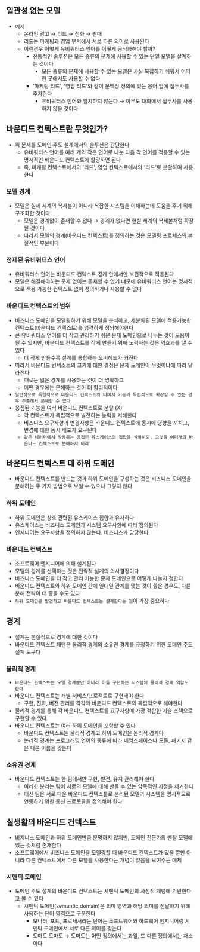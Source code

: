 ## 일관성 없는 모델

- 예제
    - 온라인 광고 &rarr; 리드 &rarr; 전화 &rarr; 판매
    - 리드는 마케팅과 영업 부서에서 서로 다른 의미로 사용된다
    - 이런경우 어떻게 유비쿼터스 언어를 어떻게 공식화해야 할까?
        - 전통적인 솔루션은 모든 종류의 문제에 사용할 수 있는 단일 모델을 설계하는 것이다
            - 모든 종류의 문제에 사용할 수 있는 모델은 사실 복잡하기 쉬워서 어떠한 곳에서도 사용할 수 없다
        - '마케팅 리드', '영업 리드'와 같이 문맥상 정의에 있는 용어 엎에 접두사를 추가한다
            - 유비쿼터스 언어와 일치하지 않는다 &rarr; 아무도 대화에서 접두사를 사용하지 않을 것이다

## 바운디드 컨텍스트란 무엇인가?

- 위 문제를 도메인 주도 설계에서의 솔루션은 간단한다
    - 유비쿼터스 언어를 여러 개의 작은 언어로 나눈 다음 각 언어를 적용할 수 있는 명시적인 바운디드 컨텍스트에 할당하면 된다
    - 즉, 마케팅 컨텍스트에서의 '리드', 영업 컨텍스트에서의 '리드'로 분할하여 사용한다

### 모델 경계

- 모델은 실제 세계의 복사본이 아니라 복잡한 시스템을 이해하는데 도움을 주기 위해 구조화한 것이다
    - 모델은 경계없이 존재할 수 없다 &rarr; 경계가 없다면 현실 세계의 복제본처럼 확장될 것이다
    - 따라서 모델의 경계(바운디드 컨텍스트)를 정의하는 것은 모델링 프로세스의 본질적인 부분이다

### 정제된 유비쿼터스 언어

- 유비쿼터스 언어는 바운디드 컨텍스트 경계 안에서만 보편적으로 적용된다
- 모델은 해결해야하는 문제 없이는 존재할 수 없기 떄문에 유비쿼터스 언어는 명시적으로 적용 가능한 컨텍스트 없이 정의하거나 사용할 수 없다

### 바운디드 컨텍스트의 범위

- 비즈니스 도메인을 모델링하기 위해 모델을 분석하고, 세분화된 모델에 적용가능한 컨텍스트(바운디드 컨텍스트)를 엄격하게 정의해야한다
- 큰 유비쿼터스 언어를 더 작고 관리하기 쉬운 문제 도메인으로 나누는 것이 도움이 될 수 있지만, 바운디드 컨텍스트를 작게 만들기 위해 노력하는 것은 역효과를 낼 수 있다
    - 더 작게 만들수록 설계를 통합하는 오버헤드가 커진다
- 따라서 바운디드 컨텍스트의 크기에 대한 결정은 문제 도메인이 무엇이냐에 따라 달라진다
    - 때로는 넓은 경계를 사용하는 것이 더 명확하고
    - 어떤 경우에는 분해하는 것이 더 합리적이다
- `일반적으로 독립적으로 바운디드 컨텍스트의 나머지 기능과 독립적으로 확장할 수 있는 경우 추출해서 분해할 수 있다`
- 응집된 기능을 여러 바운디드 컨텍스트로 분할 (X)
    - 각 컨텍스트가 독립적으로 발전하는 능력을 저해한다
    - 비즈니스 요구사항과 변경사항은 바운디드 컨텍스트에 동시에 영향을 끼치고, 변경에 대한 동시 배포가 요구된다
    - `같은 데이터에서 작동하는 응집된 유스케이스의 집합을 식별하되, 그것을 여러개의 바운디드 컨텍스트로 분해하지 마라`

## 바운디드 컨텍스트 대 하위 도메인

- 바운디드 컨텍스트를 만드는 것과 하위 도메인을 구성하는 것은 비즈니스 도메인을 분해하는 두 가지 방법으로 보일 수 있으나 그렇지 않다

### 하위 도메인

- 하위 도메인은 상호 관련된 유스케이스 집합과 유사하다
- 유스케이스는 비즈니스 도메인과 시스템 요구사항에 따라 정의된다
- 엔지니어는 요구사항을 정의하지 않는다. 비즈니스가 담당한다

### 바운디드 컨텍스트

- 소프트웨어 엔지니어에 의해 설계된다
- 모델의 경계를 선택하는 것은 전략적 설계의 의사결정이다
- 비즈니스 도메인을 더 작고 관리 가능한 문제 도메인으로 어떻게 나눌지 정한다
- 비운디드 컨텍스트와 하위 도메인 간에 일대일 관계를 맺는 것이 좋은 경우도, 다른 분해 전략이 더 좋을 수도 있다
- `하위 도메인은 발견하고 바운디드 컨텍스트는 설계한다는 점`이 가장 중요하다

## 경계

- 설계는 본질적으로 경계에 대한 것이다
- 바운디드 컨텍스트 패턴은 물리적 경계와 소유권 경계를 규정하기 위한 도메인 주도 설계 도구다

### 물리적 경계

- `바운디드 컨텍스트는 모델 경계뿐만 아니라 이를 구현하는 시스템의 물리적 경계 역할도 한다`
- 바운디드 컨텍스트는 개별 서비스/프로젝트로 구현돼야 한다
    - 구현, 진화, 버전 관리를 각각의 바운디드 컨텍스트와 독립적으로 해야한다
- 물리적 경계를 통해 각 바운디드 컨텍스트를 요구사항에 가장 적합한 기술 스택으로 구현할 수 있다
- 바운디드 컨텍스트는 여러 하위 도메인을 포함할 수 있다
    - 바운디드 컨텍스트는 물리적 경계고 하위 도메인은 논리적 경계다
    - 논리적 경계는 프로그래밍 언어의 종류에 따라 네임스페이스나 모듈, 패키지 같은 다른 이름을 갖는다

### 소유권 경계

- 바운디드 컨텍스트는 한 팀에서만 구현, 발전, 유지 관리해야 한다
    - 이러한 분리는 팀이 서로의 모델에 대해 만들 수 있는 암묵적인 가정을 제거한다
    - 대신 팀은 서로 다운 바운디드 컨텍스틀로 분리된 모델과 시스템을 명시적으로 연동하기 위한 통신 프로토콜을 정의해야 한다

## 실생활의 바운디드 컨텍스트

- 비지니스 도메인과 하위 도메인만큼 분명하지 않지만, 도메인 전문가의 멘탈 모델에 있는 것처럼 존재한다
- 소프트웨어에서 비즈니스 도메인을 모델링할 때 바운디드 컨텍스트가 있을 뿐만 아니라 다른 컨텍스트에서 다른 모델을 사용한다는 개념이 있음을 보여주는 예제

### 시맨틱 도메인

- 도메인 주도 설계의 바운디드 컨텍스트는 시맨틱 도메인의 사전적 개념에 기반한다고 볼 수 있다
    - 시맨틱 도메인(semantic domain)은 의미 영역과 해당 의미를 전달하기 위해 사용하는 단어 영역으로 구분한다
        - 모니터, 포트, 프로세서라는 단어는 소프트웨어와 하드웨어 엔지니어링 시맨틱 도메인에서 서로 다른 의미를 갖는다
        - 토마토 토마토 &rarr; 토마토는 어떤 정의에서는 과일, 또 다른 정의에서는 채소이다


